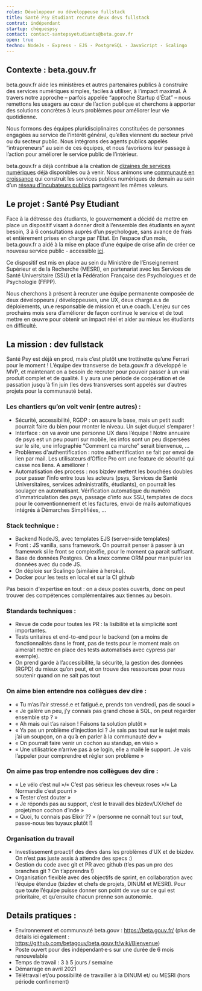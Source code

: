 ```yaml
---
roles: Développeur ou développeuse fullstack
title: Santé Psy Etudiant recrute deux devs fullstack
contrat: indépendant
startup: chèquespsy
contact: contact-santepsyetudiants@beta.gouv.fr
open: true
techno: NodeJs - Express - EJS - PostgreSQL - JavaScript - Scalingo
---
```


## Contexte : beta.gouv.fr

beta.gouv.fr aide les ministères et autres partenaires publics à construire des services numériques simples, faciles à utiliser, à l’impact maximal. À travers notre approche – parfois appelée “approche Startup d’État” – nous remettons les usagers au cœur de l’action publique et cherchons à apporter des solutions concrètes à leurs problèmes pour améliorer leur vie quotidienne.

Nous formons des équipes pluridisciplinaires constituées de personnes engagées au service de l’intérêt général, qu’elles viennent du secteur privé ou du secteur public. Nous intégrons des agents publics appelés “intrapreneurs” au sein de ces équipes, et nous favorisons leur passage à l’action pour améliorer le service public de l’intérieur.

beta.gouv.fr a déjà contribué à la création de [dizaines de services numériques](https://beta.gouv.fr/startups/)
 déjà disponibles ou à venir. Nous animons une [communauté en croissance](https://beta.gouv.fr/communaute/) qui construit les services publics numériques de demain au sein d’un [réseau d’incubateurs publics](https://beta.gouv.fr/incubateurs/) partageant les mêmes valeurs.

## Le projet : Santé Psy Etudiant
Face à la détresse des étudiants, le gouvernement a décidé de mettre en place un dispositif visant à donner droit à l’ensemble des étudiants en ayant besoin, 3 à 6 consultations auprès d’un psychologue, sans avance de frais et entièrement prises en charge par l’Etat. En l’espace d’un mois, beta.gouv.fr a aidé à la mise en place d’une équipe de crise afin de créer ce nouveau service public  - accessible [ici](http://santepsy.etudiant.gouv.fr).

Ce dispositif est mis en place au sein du Ministère de l’Enseignement Supérieur et de la Recherche (MESRI), en partenariat avec les Services de Santé Universitaire  (SSU) et la Fédération Française des Psychologues et de Psychologie (FFPP).

Nous cherchons à présent à recruter une équipe permanente composée de deux développeurs / développeuses, une UX, deux chargé.e.s de déploiements, un.e responsable de mission et un.e coach.  L'enjeu sur ces prochains mois sera d’améliorer de façon continue le service et de tout mettre en œuvre pour obtenir un impact réel et aider au mieux les étudiants en difficulté.

## La mission : dev fullstack

Santé Psy est déjà en prod, mais c’est plutôt une trottinette qu’une Ferrari pour le moment ! L’équipe dev transverse de beta.gouv.fr a développé le MVP, et maintenant on a besoin de recruter pour pouvoir passer à un vrai produit complet et de qualité. Il y aura une période de coopération et de passation jusqu'à fin juin (les devs transverses sont appelés sur d’autres projets pour la communauté beta).

### Les chantiers qu’on voit venir (entre autres) :
 - Sécurité, accessibilité, RGDP : on assure la base, mais un petit audit pourrait faire du bien pour monter le niveau. Un sujet duquel s’emparer !
 - Interface : on va avoir une personne UX dans l’équipe ! Notre annuaire de psys est un peu pourri sur mobile, les infos sont un peu dispersées sur le site, une infographie “Comment ca marche” serait bienvenue, …
 - Problèmes d'authentification : notre authentification se fait par envoi de lien par mail. Les utilisateurs d’Office Pro ont une feature de sécurité qui casse nos liens. A améliorer !
 - Automatisation des process : nos bizdev mettent les bouchées doubles pour passer l’info entre tous les acteurs (psys, Services de Santé Universitaires, services administratifs, étudiants), on pourrait les soulager en automatisant. Vérification automatique du numéro d’immatriculation des psys, passage d’info aux SSU, templates de docs pour le conventionnement et les factures, envoi de mails automatiques intégrés à Démarches Simplifiées, …

### Stack technique :
 - Backend NodeJS, avec templates EJS (server-side templates)
 - Front : JS vanilla, sans framework. On pourrait penser à passer à un framework si le front se complexifie, pour le moment ça parait suffisant.
 - Base de données Postgres. On a knex comme ORM pour manipuler les données avec du code JS.
 - On déploie sur Scalingo (similaire à heroku).
 - Docker pour les tests en local et sur la CI github

Pas besoin d'expertise en tout : on a deux postes ouverts, donc on peut trouver des compétences complémentaires aux tiennes au besoin.

### Standards techniques :
 - Revue de code pour toutes les PR : la lisibilité et la simplicité sont importantes.
 - Tests unitaires et end-to-end pour le backend (on a moins de fonctionnalités dans le front, pas de tests pour le moment mais on aimerait mettre en place des tests automatisés avec cypress par exemple).
 - On prend garde à l’accessibilité, la sécurité, la gestion des données (RGPD) du mieux qu’on peut, et on trouve des ressources pour nous soutenir quand on ne sait pas tout

### On aime bien entendre nos collègues dev dire :
 - « Tu m’as l’air stressé.e et fatigué.e, prends ton vendredi, pas de souci »
 - « Je galère un peu, j’y connais pas grand chose à SQL, on peut regarder ensemble stp ? »
 - « Ah mais oui t’as raison ! Faisons ta solution plutôt »
 - « Ya pas un problème d’injection ici ? Je sais pas tout sur le sujet mais j’ai un soupçon, on a qu’à en parler à la communauté dev »
 - « On pourrait faire venir un cochon au standup, en visio »
 - « Une utilisatrice n’arrive pas à se login, elle a mailé le support. Je vais l’appeler pour comprendre et régler son problème »

### On aime pas trop entendre nos collègues dev dire :
 - « Le vélo c’est nul »/« C’est pas sérieux les cheveux roses »/« La Normandie c’est pourri »
 - « Tester c’est douter »
 - « Je réponds pas au support, c’est le travail des bizdev/UX/chef de projet/mon cochon d’inde »
 - « Quoi, tu connais pas Elixir ?? » (personne ne connaît tout sur tout, passe-nous tes tuyaux plutôt !)

### Organisation du travail
 - Investissement proactif des devs dans les problèmes d’UX et de bizdev. On n’est pas juste assis à attendre des specs :)
 - Gestion du code avec git et PR avec github (t’es pas un pro des branches git ? On t’apprendra !)
 - Organisation flexible avec des objectifs de sprint, en collaboration avec l’équipe étendue (bizdev et chefs de projets, DINUM et MESRI). Pour que toute l’équipe puisse donner son point de vue sur ce qui est prioritaire, et qu’ensuite chacun prenne son autonomie.

## Details pratiques :
 - Environnement et communauté beta.gouv : https://beta.gouv.fr/ (plus de détails ici également : https://github.com/betagouv/beta.gouv.fr/wiki/Bienvenue)
 - Poste ouvert pour des indépendant·e·s sur une durée de 6 mois renouvelable
 - Temps de travail : 3 à 5 jours / semaine
 - Démarrage en avril 2021
 - Télétravail et/ou possibilité de travailler à la DINUM et/ ou MESRI (hors période confinement)

